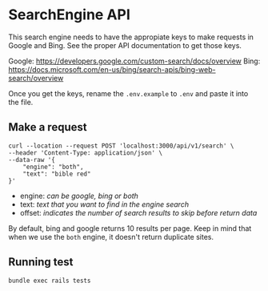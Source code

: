 # SearchEngine API

This search engine needs to have the appropiate keys to make requests in
Google and Bing. See the proper API documentation to get those keys.

Google: https://developers.google.com/custom-search/docs/overview
Bing: https://docs.microsoft.com/en-us/bing/search-apis/bing-web-search/overview

Once you get the keys, rename the `.env.example` to `.env` and paste it
into the file.

## Make a request

```
curl --location --request POST 'localhost:3000/api/v1/search' \
--header 'Content-Type: application/json' \
--data-raw '{
    "engine": "both",
    "text": "bible red"
}'
```

* engine: _can be google, bing or both_
* text: _text that you want to find in the engine search_
* offset: _indicates the number of search results to skip before return
  data_

By default, bing and google returns 10 results per page. Keep in mind
that when we use the `both` engine, it doesn't return duplicate sites.

## Running test

```
bundle exec rails tests
```
